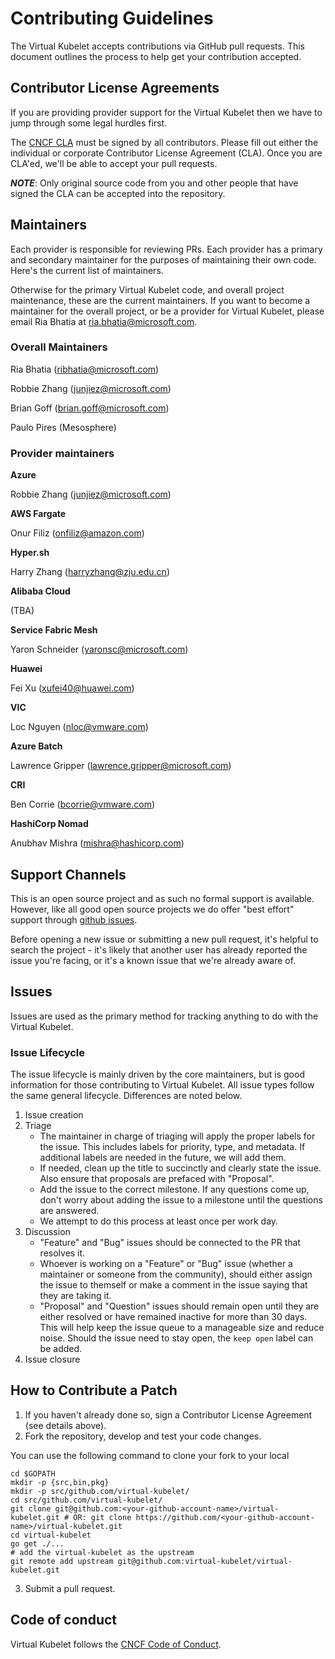# Contributing Guidelines

The Virtual Kubelet accepts contributions via GitHub pull requests. This document outlines the process to help get your contribution
accepted.

## Contributor License Agreements

If you are providing provider support for the Virtual Kubelet then we have to jump through some legal hurdles first.

The [CNCF CLA](https://github.com/kubernetes/community/blob/master/CLA.md) must be signed by all
contributors. Please fill out either the individual or corporate Contributor
License Agreement (CLA). Once you are CLA'ed, we'll be able to accept your pull
requests.

***NOTE***: Only original source code from you and other people that have
signed the CLA can be accepted into the repository.

## Maintainers

Each provider is responsible for reviewing PRs. Each provider has a primary and secondary maintainer for the purposes of maintaining their own code.
Here's the current list of maintainers.

Otherwise for the primary Virtual Kubelet code, and overall project maintenance, these are the current maintainers. If you want to become a maintainer for the overall project, or be a provider for Virtual Kubelet, please email Ria Bhatia at ria.bhatia@microsoft.com.

### Overall Maintainers

Ria Bhatia (ribhatia@microsoft.com)

Robbie Zhang (junjiez@microsoft.com)

Brian Goff (brian.goff@microsoft.com)

Paulo Pires (Mesosphere)


### Provider maintainers

**Azure**

Robbie Zhang (junjiez@microsoft.com)

**AWS Fargate**

Onur Filiz (onfiliz@amazon.com)

**Hyper.sh**

Harry Zhang (harryzhang@zju.edu.cn)

**Alibaba Cloud**

(TBA)

**Service Fabric Mesh**

Yaron Schneider (yaronsc@microsoft.com)

**Huawei**

Fei Xu (xufei40@huawei.com)

**VIC**

Loc Nguyen (nloc@vmware.com)

**Azure Batch**

Lawrence Gripper (lawrence.gripper@microsoft.com)

**CRI**

Ben Corrie (bcorrie@vmware.com)

**HashiCorp Nomad**

Anubhav Mishra (mishra@hashicorp.com)

## Support Channels

This is an open source project and as such no formal support is available.
However, like all good open source projects we do offer "best effort" support
through [github issues](https://github.com/iofog/virtual-kubelet).

Before opening a new issue or submitting a new pull request, it's helpful to
search the project - it's likely that another user has already reported the
issue you're facing, or it's a known issue that we're already aware of.

## Issues

Issues are used as the primary method for tracking anything to do with the
Virtual Kubelet.

### Issue Lifecycle

The issue lifecycle is mainly driven by the core maintainers, but is good
information for those contributing to Virtual Kubelet. All issue types
follow the same general lifecycle. Differences are noted below.

1. Issue creation
1. Triage
    - The maintainer in charge of triaging will apply the proper labels for the
    issue. This includes labels for priority, type, and metadata. If additional
    labels are needed in the future, we will add them.
    - If needed, clean up the title to succinctly and clearly state the issue.
    Also ensure that proposals are prefaced with "Proposal".
    - Add the issue to the correct milestone. If any questions come up, don't
    worry about adding the issue to a milestone until the questions are
    answered.
    - We attempt to do this process at least once per work day.
1. Discussion
    - "Feature" and "Bug" issues should be connected to the PR that resolves it.
    - Whoever is working on a "Feature" or "Bug" issue (whether a maintainer or
    someone from the community), should either assign the issue to themself or
    make a comment in the issue saying that they are taking it.
    - "Proposal" and "Question" issues should remain open until they are
    either resolved or have remained inactive for more than 30 days. This will
    help keep the issue queue to a manageable size and reduce noise. Should the
    issue need to stay open, the `keep open` label can be added.
1. Issue closure

## How to Contribute a Patch

1. If you haven't already done so, sign a Contributor License Agreement
(see details above).
2. Fork the repository, develop and test your code changes.

You can use the following command to clone your fork to your local
```
cd $GOPATH
mkdir -p {src,bin,pkg}
mkdir -p src/github.com/virtual-kubelet/
cd src/github.com/virtual-kubelet/
git clone git@github.com:<your-github-account-name>/virtual-kubelet.git # OR: git clone https://github.com/<your-github-account-name>/virtual-kubelet.git
cd virtual-kubelet
go get ./...
# add the virtual-kubelet as the upstream
git remote add upstream git@github.com:virtual-kubelet/virtual-kubelet.git
```
3. Submit a pull request.

## Code of conduct

Virtual Kubelet follows the [CNCF Code of Conduct](https://github.com/cncf/foundation/blob/master/code-of-conduct.md).
